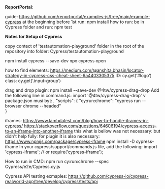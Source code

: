 **ReportPortal**: 

guide:
https://github.com/reportportal/examples-js/tree/main/example-cypress
at the beginning before 1st run: npm install
how to run: 
be in Cypress folder and run:
npm test

**Notes for Setup of Cypress**

copy contect of 'testautomation-playground' folder in the root of the repository into folder: Cypress/testautomation-playground

npm install cypress --save-dev
npx cypress open

how to find elements: https://medium.com/@anshita.bhasin/locator-strategy-in-cypress-css-cheat-sheet-6a4403305375
ID: cy.get(‘#logo’)
class: cy.get(‘.input-group’)

drag and drop plugin:
npm install --save-dev @4tw/cypress-drag-drop
Add the following line in command.js:
import '@4tw/cypress-drag-drop'
v package.json musi byt:
,
    "scripts": {
      "cy:run:chrome": "cypress run --browser chrome --headed"   
  }

iframes:
https://www.lambdatest.com/blog/how-to-handle-iframes-in-cypress/
https://stackoverflow.com/questions/64606194/cypress-access-to-an-iframe-into-another-iframe
this what is bellow was not necessary:
but didn't help fully: for plugin it is also necessary: 
https://www.npmjs.com/package/cypress-iframe
npm install -D cypress-iframe
In your cypress/support/commands.js file, add the following:
import 'cypress-iframe';
// or
require('cypress-iframe');

How to run in CMD:
npm run cy:run:chrome --spec Cypress/e2e/Cypress.cy.js

Cypress API testing exmaples:
https://github.com/cypress-io/cypress-realworld-app/tree/develop/cypress/tests/api


